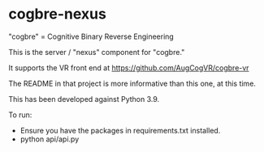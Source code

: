 # cogbre-nexus

"cogbre" = Cognitive Binary Reverse Engineering

This is the server / "nexus" component for "cogbre." 

It supports the VR front end at https://github.com/AugCogVR/cogbre-vr

The README in that project is more informative than this one, at this time.

This has been developed against Python 3.9.

To run:
- Ensure you have the packages in requirements.txt installed.
- python api/api.py

